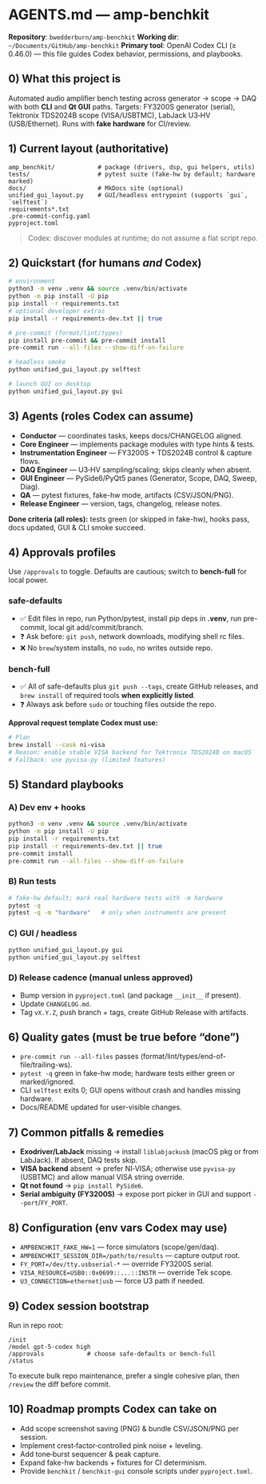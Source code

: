 # AGENTS.md — amp-benchkit

**Repository**: `bwedderburn/amp-benchkit`
**Working dir**: `~/Documents/GitHub/amp-benchkit`
**Primary tool**: OpenAI Codex CLI (≥ 0.46.0) — this file guides Codex behavior, permissions, and playbooks.

## 0) What this project is
Automated audio amplifier bench testing across generator → scope → DAQ with both **CLI** and **Qt GUI** paths. Targets: FY3200S generator (serial), Tektronix TDS2024B scope (VISA/USBTMC), LabJack U3‑HV (USB/Ethernet). Runs with **fake hardware** for CI/review.

## 1) Current layout (authoritative)
```
amp_benchkit/            # package (drivers, dsp, gui helpers, utils)
tests/                   # pytest suite (fake-hw by default; hardware marked)
docs/                    # MkDocs site (optional)
unified_gui_layout.py    # GUI/headless entrypoint (supports `gui`, `selftest`)
requirements*.txt
.pre-commit-config.yaml
pyproject.toml
```
> Codex: discover modules at runtime; do not assume a flat script repo.

## 2) Quickstart (for humans *and* Codex)
```bash
# environment
python3 -m venv .venv && source .venv/bin/activate
python -m pip install -U pip
pip install -r requirements.txt
# optional developer extras
pip install -r requirements-dev.txt || true

# pre-commit (format/lint/types)
pip install pre-commit && pre-commit install
pre-commit run --all-files --show-diff-on-failure

# headless smoke
python unified_gui_layout.py selftest

# launch GUI on desktop
python unified_gui_layout.py gui
```

## 3) Agents (roles Codex can assume)
- **Conductor** — coordinates tasks, keeps docs/CHANGELOG aligned.
- **Core Engineer** — implements package modules with type hints & tests.
- **Instrumentation Engineer** — FY3200S + TDS2024B control & capture flows.
- **DAQ Engineer** — U3‑HV sampling/scaling; skips cleanly when absent.
- **GUI Engineer** — PySide6/PyQt5 panes (Generator, Scope, DAQ, Sweep, Diag).
- **QA** — pytest fixtures, fake-hw mode, artifacts (CSV/JSON/PNG).
- **Release Engineer** — version, tags, changelog, release notes.

**Done criteria (all roles):** tests green (or skipped in fake-hw), hooks pass, docs updated, GUI & CLI smoke succeed.

## 4) Approvals profiles
Use `/approvals` to toggle. Defaults are cautious; switch to **bench-full** for local power.

### safe-defaults
- ✅ Edit files in repo, run Python/pytest, install pip deps in **.venv**, run pre-commit, local git add/commit/branch.
- ❓ Ask before: `git push`, network downloads, modifying shell rc files.
- ❌ No `brew`/system installs, no `sudo`, no writes outside repo.

### bench-full
- ✅ All of safe-defaults plus `git push --tags`, create GitHub releases, and `brew install` of required tools **when explicitly listed**.
- ❓ Always ask before `sudo` or touching files outside the repo.

**Approval request template Codex must use:**
```bash
# Plan
brew install --cask ni-visa
# Reason: enable stable VISA backend for Tektronix TDS2024B on macOS
# Fallback: use pyvisa-py (limited features)
```

## 5) Standard playbooks
### A) Dev env + hooks
```bash
python3 -m venv .venv && source .venv/bin/activate
python -m pip install -U pip
pip install -r requirements.txt
pip install -r requirements-dev.txt || true
pre-commit install
pre-commit run --all-files --show-diff-on-failure
```
### B) Run tests
```bash
# fake-hw default; mark real hardware tests with -m hardware
pytest -q
pytest -q -m "hardware"   # only when instruments are present
```
### C) GUI / headless
```bash
python unified_gui_layout.py gui
python unified_gui_layout.py selftest
```
### D) Release cadence (manual unless approved)
- Bump version in `pyproject.toml` (and package `__init__` if present).
- Update `CHANGELOG.md`.
- Tag `vX.Y.Z`, push branch + tags, create GitHub Release with artifacts.

## 6) Quality gates (must be true before “done”)
- `pre-commit run --all-files` passes (format/lint/types/end-of-file/trailing-ws).
- `pytest -q` green in fake-hw mode; hardware tests either green or marked/ignored.
- CLI `selftest` exits 0; GUI opens without crash and handles missing hardware.
- Docs/README updated for user-visible changes.

## 7) Common pitfalls & remedies
- **Exodriver/LabJack** missing → install `liblabjackusb` (macOS pkg or from LabJack). If absent, DAQ tests skip.
- **VISA backend** absent → prefer NI‑VISA; otherwise use `pyvisa-py` (USBTMC) and allow manual VISA string override.
- **Qt not found** → `pip install PySide6`.
- **Serial ambiguity (FY3200S)** → expose port picker in GUI and support `--port`/`FY_PORT`.

## 8) Configuration (env vars Codex may use)
- `AMPBENCHKIT_FAKE_HW=1` — force simulators (scope/gen/daq).
- `AMPBENCHKIT_SESSION_DIR=/path/to/results` — capture output root.
- `FY_PORT=/dev/tty.usbserial-*` — override FY3200S serial.
- `VISA_RESOURCE=USB0::0x0699::...::INSTR` — override Tek scope.
- `U3_CONNECTION=ethernet|usb` — force U3 path if needed.

## 9) Codex session bootstrap
Run in repo root:
```
/init
/model gpt-5-codex high
/approvals            # choose safe-defaults or bench-full
/status
```
To execute bulk repo maintenance, prefer a single cohesive plan, then `/review` the diff before commit.

## 10) Roadmap prompts Codex can take on
- Add scope screenshot saving (PNG) & bundle CSV/JSON/PNG per session.
- Implement crest‑factor‑controlled pink noise + leveling.
- Add tone‑burst sequencer & peak capture.
- Expand fake-hw backends + fixtures for CI determinism.
- Provide `benchkit` / `benchkit-gui` console scripts under `pyproject.toml`.
